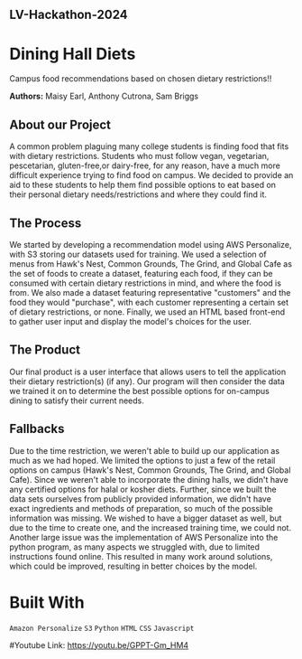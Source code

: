 ## LV-Hackathon-2024 
# Dining Hall Diets
Campus food recommendations based on chosen dietary restrictions!!

**Authors:** Maisy Earl, Anthony Cutrona, Sam Briggs


## About our Project
A common problem plaguing many college students is finding food that fits with dietary restrictions. Students who must follow vegan, vegetarian, pescetarian, gluten-free,or dairy-free, for any reason, have a much more difficult experience trying to find food on campus. We decided to provide an aid to these students to help them find possible options to eat based on their personal dietary needs/restrictions and where they could find it. 

## The Process
We started by developing a recommendation model using AWS Personalize, with S3 storing our datasets used for training. We used a selection of menus from Hawk's Nest, Common Grounds, The Grind, and Global Cafe as the set of foods to create a dataset, featuring each food, if they can be consumed with certain dietary restrictions in mind, and where the food is from. We also made a dataset featuring representative "customers" and the food they would "purchase", with each customer representing a certain set of dietary restrictions, or none. Finally, we used an HTML based front-end to gather user input and display the model's choices for the user. 

## The Product
Our final product is a user interface that allows users to tell the application their dietary restriction(s) (if any). Our program will then consider the data we trained it on to determine the best possible options for on-campus dining to satisfy their current needs. 

## Fallbacks
Due to the time restriction, we weren't able to build up our application as much as we had hoped. We limited the options to just a few of the retail options on campus (Hawk's Nest, Common Grounds, The Grind, and Global Cafe). Since we weren't able to incorporate the dining halls, we didn't have any certified options for halal or kosher diets. Further, since we built the data sets ourselves from publicly provided information, we didn't have exact ingredients and methods of preparation, so much of the possible information was missing. We wished to have a bigger dataset as well, but due to the time to create one, and the increased training time, we could not. Another large issue was the implementation of AWS Personalize into the python program, as many aspects we struggled with, due to limited instructions found online. This resulted in many work around solutions, which could be improved, resulting in better choices by the model.

# Built With

`Amazon Personalize`     `S3`     `Python`     `HTML`     `CSS`    `Javascript`

#Youtube Link:
https://youtu.be/GPPT-Gm_HM4
